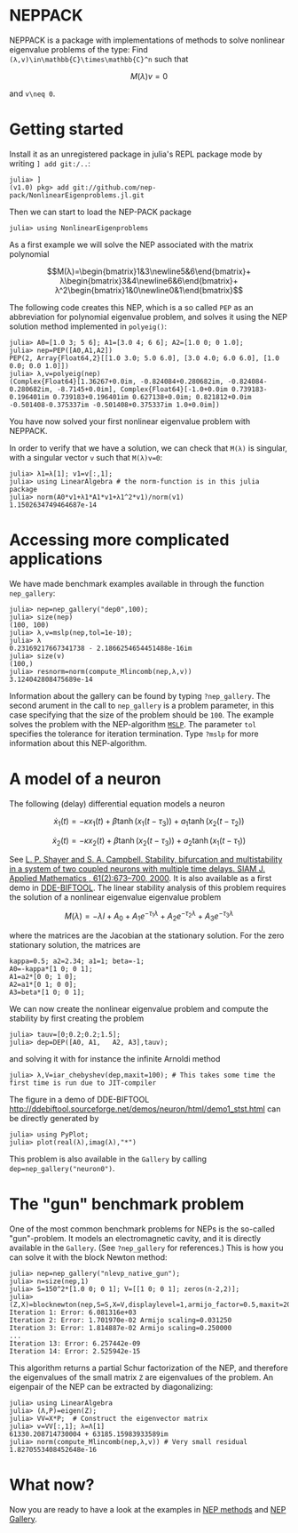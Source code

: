 
# NEPPACK

NEPPACK is a package with implementations of methods to solve nonlinear eigenvalue problems of
the type: Find ``(λ,v)\in\mathbb{C}\times\mathbb{C}^n`` such that
```math
M(λ)v=0
```
and ``v\neq 0``.


# Getting started

Install it as an unregistered package in julia's REPL package mode by
writing `] add git:/..`:
```
julia> ]
(v1.0) pkg> add git://github.com/nep-pack/NonlinearEigenproblems.jl.git

```
Then we can start to load the NEP-PACK package
```julia-repl
julia> using NonlinearEigenproblems
```
As a first example we will solve the NEP associated with the matrix polynomial

```math
M(λ)=\begin{bmatrix}1&3\newline5&6\end{bmatrix}+
λ\begin{bmatrix}3&4\newline6&6\end{bmatrix}+
λ^2\begin{bmatrix}1&0\newline0&1\end{bmatrix}
```
The following code creates this NEP, which is a so called `PEP`
as an abbreviation for polynomial eigenvalue problem,
and solves it using the NEP solution method implemented in `polyeig()`:
```julia-repl
julia> A0=[1.0 3; 5 6]; A1=[3.0 4; 6 6]; A2=[1.0 0; 0 1.0];
julia> nep=PEP([A0,A1,A2])
PEP(2, Array{Float64,2}[[1.0 3.0; 5.0 6.0], [3.0 4.0; 6.0 6.0], [1.0 0.0; 0.0 1.0]])
julia> λ,v=polyeig(nep)
(Complex{Float64}[1.36267+0.0im, -0.824084+0.280682im, -0.824084-0.280682im, -8.7145+0.0im], Complex{Float64}[-1.0+0.0im 0.739183-0.196401im 0.739183+0.196401im 0.627138+0.0im; 0.821812+0.0im -0.501408-0.375337im -0.501408+0.375337im 1.0+0.0im])
```
You have now solved your first nonlinear eigenvalue problem with NEPPACK.

In order to verify that we have a solution, we can check that  ``M(λ)`` is singular,
with a singular vector ``v`` such that ``M(λ)v=0``:
```julia-repl
julia> λ1=λ[1]; v1=v[:,1];
julia> using LinearAlgebra # the norm-function is in this julia package
julia> norm(A0*v1+λ1*A1*v1+λ1^2*v1)/norm(v1)
1.1502634749464687e-14
```


# Accessing more complicated applications

We have made benchmark examples available in through the function `nep_gallery`:

```julia-repl
julia> nep=nep_gallery("dep0",100);
julia> size(nep)
(100, 100)
julia> λ,v=mslp(nep,tol=1e-10);
julia> λ
0.23169217667341738 - 2.1866254654451488e-16im
julia> size(v)
(100,)
julia> resnorm=norm(compute_Mlincomb(nep,λ,v))
3.124042808475689e-14
```
Information about the gallery can be found by typing `?nep_gallery`.
The second arument in the call to `nep_gallery` is a problem parameter,
in this case specifying that the  size of the problem should be `100`.
The example solves the problem with the NEP-algorithm [`MSLP`](methods.md#NonlinearEigenproblems.NEPSolver.mslp).
The parameter `tol` specifies the
tolerance for iteration termination. Type `?mslp` for more information
about this NEP-algorithm.

# A model of a neuron

The following (delay) differential equation models a neuron
```math
\dot{x}_1(t)=-\kappa x_1(t)+\beta\tanh(x_1(t-\tau_3))+a_1\tanh(x_2(t-\tau_2))
```
```math
\dot{x}_2(t)=-\kappa x_2(t)+\beta\tanh(x_2(t-\tau_3))+a_2\tanh(x_1(t-\tau_1))
```
See [L. P. Shayer and S. A. Campbell.  Stability, bifurcation and multistability in a system of two
coupled neurons with multiple time delays. SIAM J. Applied Mathematics , 61(2):673–700, 2000](https://www.jstor.org/stable/3061744?seq=1#page_scan_tab_contents). It is
also available as a first demo in [DDE-BIFTOOL](https://sourceforge.net/projects/ddebiftool/).
The linear stability analysis of this problem requires the solution
of a nonlinear eigenvalue eigenvalue problem
```math
M(λ)=-λI+A_0+A_1e^{-\tau_1λ}+A_2e^{-\tau_2λ}+A_3e^{-\tau_3λ}
```
where the matrices are the Jacobian at the stationary solution.
For the zero stationary solution, the matrices are
```julia-repl
kappa=0.5; a2=2.34; a1=1; beta=-1;
A0=-kappa*[1 0; 0 1];
A1=a2*[0 0; 1 0];
A2=a1*[0 1; 0 0];
A3=beta*[1 0; 0 1];
```
We can now create the nonlinear eigenvalue problem and compute the stability
by first creating the problem
```julia-repl
julia> tauv=[0;0.2;0.2;1.5];
julia> dep=DEP([A0, A1,   A2, A3],tauv);
```
and solving it with for instance the infinite Arnoldi method
```julia-repl
julia> λ,V=iar_chebyshev(dep,maxit=100); # This takes some time the first time is run due to JIT-compiler
```
The figure in a demo of DDE-BIFTOOL <http://ddebiftool.sourceforge.net/demos/neuron/html/demo1_stst.html> can be directly generated by
```julia-repl
julia> using PyPlot;
julia> plot(real(λ),imag(λ),"*")
```

This problem is also available in the `Gallery` by calling `dep=nep_gallery("neuron0")`.

# The "gun" benchmark problem

One of the most common benchmark problems for NEPs is the so-called "gun"-problem.
It models an electromagnetic cavity, and it is directly available in the `Gallery`.
(See `?nep_gallery` for references.) This is how you can solve it with the block Newton method:

```julia-repl
julia> nep=nep_gallery("nlevp_native_gun");
julia> n=size(nep,1)
julia> S=150^2*[1.0 0; 0 1]; V=[[1 0; 0 1]; zeros(n-2,2)];
julia> (Z,X)=blocknewton(nep,S=S,X=V,displaylevel=1,armijo_factor=0.5,maxit=20)
Iteration 1: Error: 6.081316e+03
Iteration 2: Error: 1.701970e-02 Armijo scaling=0.031250
Iteration 3: Error: 1.814887e-02 Armijo scaling=0.250000
...
Iteration 13: Error: 6.257442e-09
Iteration 14: Error: 2.525942e-15
```
This algorithm returns a partial Schur factorization
of the NEP, and therefore the eigenvalues of the small matrix
`Z` are eigenvalues of the problem. An eigenpair of the NEP
can be extracted by diagonalizing:
```julia-repl
julia> using LinearAlgebra
julia> (Λ,P)=eigen(Z);
julia> VV=X*P;  # Construct the eigenvector matrix
julia> v=VV[:,1]; λ=Λ[1]
61330.208714730004 + 63185.15983933589im
julia> norm(compute_Mlincomb(nep,λ,v)) # Very small residual
1.8270553408452648e-16
```

# What now?

Now you are ready to have a look at the examples
in [NEP methods](methods/) and  [NEP Gallery](gallery/).
